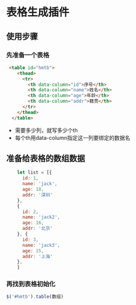 # 表格生成插件



## 使用步骤



### 先准备一个表格

```html
 <table id="hmtb">
    <thead>
      <tr>
        <th data-column="id">序号</th>
        <th data-column="name">姓名</th>
        <th data-column="age">年龄</th>
        <th data-column="addr">籍贯</th>
      </tr>
    </thead>
  </table>
```

- 需要多少列，就写多少个th
- 每个th用data-column指定这一列要绑定的数据名



## 准备给表格的数组数据

```js
    let list = [{
      id: 1,
      name: 'jack',
      age: 18,
      addr: '深圳'
    },
    {
      id: 2,
      name: 'jack2',
      age: 16,
      addr: '北京'
    }, {
      id: 3,
      name: 'jack3',
      age: 15,
      addr: '上海'
    },
    ]
```



### 再找到表格初始化

```js
$('#hmtb').table(数组)
```

